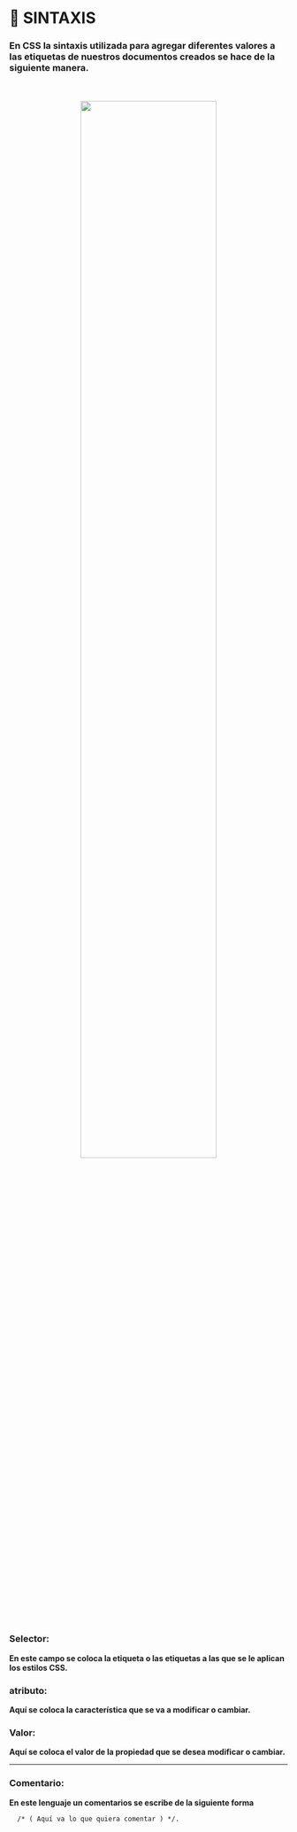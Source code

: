 # :mag_right: SINTAXIS 

### En CSS la sintaxis utilizada para agregar diferentes valores a las etiquetas de nuestros documentos creados se hace de la siguiente manera.
<br>
<br>
<div  align="center" >
<img src="https://github.com/judali05/CSS-3/assets/129390687/702238d2-c61d-4d97-a002-71e4e24227f3" style=" width: 70%;" >
</div>
<br>

### Selector: 
**En este campo se coloca la etiqueta o las etiquetas a las que se le aplican los estilos CSS.**
 
### atributo: 
**Aquí se coloca la característica que se va a modificar o cambiar.**

### Valor: 
**Aquí se coloca el valor de la propiedad que se desea modificar o cambiar.**

***

### Comentario: 
**En este lenguaje un comentarios se escribe de la siguiente forma**
~~~
  /* ( Aquí va lo que quiera comentar ) */.
~~~



